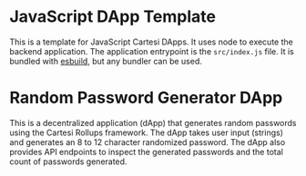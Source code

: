 # JavaScript DApp Template

This is a template for JavaScript Cartesi DApps. It uses node to execute the backend application.
The application entrypoint is the `src/index.js` file. It is bundled with [esbuild](https://esbuild.github.io), but any bundler can be used.

# Random Password Generator DApp

This is a decentralized application (dApp) that generates random passwords using the Cartesi Rollups framework. The dApp takes user input (strings) and generates an 8 to 12 character randomized password. The dApp also provides API endpoints to inspect the generated passwords and the total count of passwords generated.
